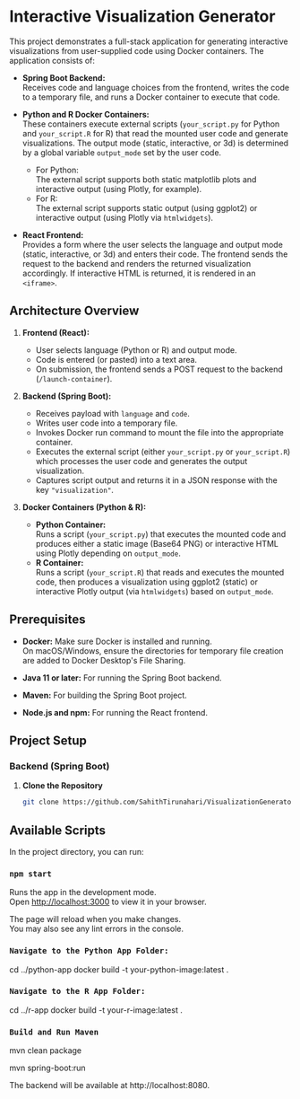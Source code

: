 # Interactive Visualization Generator

This project demonstrates a full-stack application for generating interactive visualizations from user-supplied code using Docker containers. The application consists of:

- **Spring Boot Backend:**  
  Receives code and language choices from the frontend, writes the code to a temporary file, and runs a Docker container to execute that code.

- **Python and R Docker Containers:**  
  These containers execute external scripts (`your_script.py` for Python and `your_script.R` for R) that read the mounted user code and generate visualizations. The output mode (static, interactive, or 3d) is determined by a global variable `output_mode` set by the user code.  
  - For Python:  
    The external script supports both static matplotlib plots and interactive output (using Plotly, for example).
  - For R:  
    The external script supports static output (using ggplot2) or interactive output (using Plotly via `htmlwidgets`).

- **React Frontend:**  
  Provides a form where the user selects the language and output mode (static, interactive, or 3d) and enters their code. The frontend sends the request to the backend and renders the returned visualization accordingly. If interactive HTML is returned, it is rendered in an `<iframe>`.

## Architecture Overview

1. **Frontend (React):**
   - User selects language (Python or R) and output mode.
   - Code is entered (or pasted) into a text area.
   - On submission, the frontend sends a POST request to the backend (`/launch-container`).

2. **Backend (Spring Boot):**
   - Receives payload with `language` and `code`.
   - Writes user code into a temporary file.
   - Invokes Docker run command to mount the file into the appropriate container.
   - Executes the external script (either `your_script.py` or `your_script.R`) which processes the user code and generates the output visualization.
   - Captures script output and returns it in a JSON response with the key `"visualization"`.

3. **Docker Containers (Python & R):**
   - **Python Container:**  
     Runs a script (`your_script.py`) that executes the mounted code and produces either a static image (Base64 PNG) or interactive HTML using Plotly depending on `output_mode`.
   - **R Container:**  
     Runs a script (`your_script.R`) that reads and executes the mounted code, then produces a visualization using ggplot2 (static) or interactive Plotly output (via `htmlwidgets`) based on `output_mode`.

## Prerequisites

- **Docker:** Make sure Docker is installed and running.  
  On macOS/Windows, ensure the directories for temporary file creation are added to Docker Desktop's File Sharing.
  
- **Java 11 or later:** For running the Spring Boot backend.
  
- **Maven:** For building the Spring Boot project.
  
- **Node.js and npm:** For running the React frontend.

## Project Setup

### Backend (Spring Boot)

1. **Clone the Repository**  
   ```bash
   git clone https://github.com/SahithTirunahari/VisualizationGenerator.git


## Available Scripts

In the project directory, you can run:

### `npm start`

Runs the app in the development mode.\
Open [http://localhost:3000](http://localhost:3000) to view it in your browser.

The page will reload when you make changes.\
You may also see any lint errors in the console.


### `Navigate to the Python App Folder:`
cd ../python-app
docker build -t your-python-image:latest .
### `Navigate to the R App Folder:`
cd ../r-app
docker build -t your-r-image:latest .
### `Build and Run Maven`
mvn clean package

mvn spring-boot:run

The backend will be available at http://localhost:8080.

